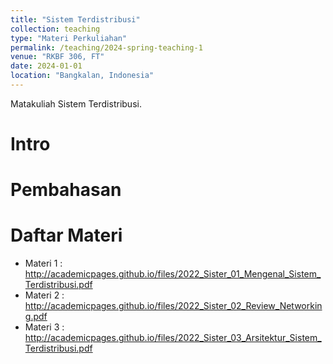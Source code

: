 ```yaml
---
title: "Sistem Terdistribusi"
collection: teaching
type: "Materi Perkuliahan"
permalink: /teaching/2024-spring-teaching-1
venue: "RKBF 306, FT"
date: 2024-01-01
location: "Bangkalan, Indonesia"
---
```


Matakuliah Sistem Terdistribusi.

Intro
======

Pembahasan
======

Daftar Materi
======
* Materi 1 : http://academicpages.github.io/files/2022_Sister_01_Mengenal_Sistem_Terdistribusi.pdf
* Materi 2 : http://academicpages.github.io/files/2022_Sister_02_Review_Networking.pdf
* Materi 3 : http://academicpages.github.io/files/2022_Sister_03_Arsitektur_Sistem_Terdistribusi.pdf